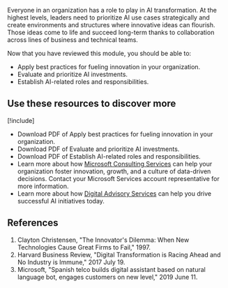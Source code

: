 Everyone in an organization has a role to play in AI transformation. At the highest levels, leaders need to prioritize AI use cases strategically and create environments and structures where innovative ideas can flourish. Those ideas come to life and succeed long-term thanks to collaboration across lines of business and technical teams.

Now that you have reviewed this module, you should be able to:

* Apply best practices for fueling innovation in your organization.
* Evaluate and prioritize AI investments.
* Establish AI-related roles and responsibilities.

## Use these resources to discover more

[!include[](../../../includes/open-link-in-new-tab-note.md)]

* Download PDF of Apply best practices for fueling innovation in your organization.
* Download PDF of Evaluate and prioritize AI investments.
* Download PDF of Establish AI-related roles and responsibilities.
* Learn more about how [Microsoft Consulting Services](https://www.microsoft.com/industry/services/consulting) can help your organization foster innovation, growth, and a culture of data-driven decisions. Contact your Microsoft Services account representative for more information.
* Learn more about how [Digital Advisory Services](https://www.microsoft.com/industry/services/digital-advisors) can help you drive successful AI initiatives today.

## References

1. Clayton Christensen, "The Innovator's Dilemma: When New Technologies Cause Great Firms to Fail," 1997. 
1. Harvard Business Review, "Digital Transformation is Racing Ahead and No Industry is Immune," 2017 July 19.
1. Microsoft, "Spanish telco builds digital assistant based on natural language bot, engages customers on new level," 2019 June 11.
